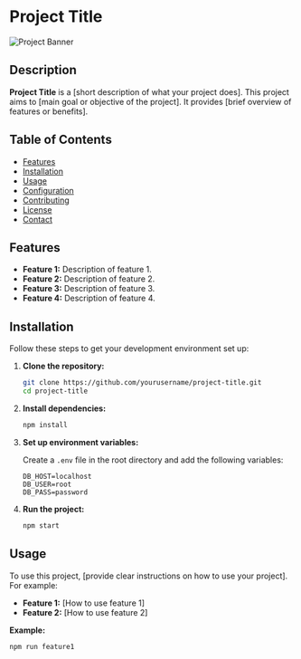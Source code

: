 # **Project Title**

![Project Banner](https://via.placeholder.com/1200x400?text=Project+Banner)

## **Description**

**Project Title** is a [short description of what your project does]. This project aims to [main goal or objective of the project]. It provides [brief overview of features or benefits].

## **Table of Contents**

- [Features](#features)
- [Installation](#installation)
- [Usage](#usage)
- [Configuration](#configuration)
- [Contributing](#contributing)
- [License](#license)
- [Contact](#contact)

## **Features**

- **Feature 1:** Description of feature 1.
- **Feature 2:** Description of feature 2.
- **Feature 3:** Description of feature 3.
- **Feature 4:** Description of feature 4.

## **Installation**

Follow these steps to get your development environment set up:

1. **Clone the repository:**

    ```bash
    git clone https://github.com/yourusername/project-title.git
    cd project-title
    ```

2. **Install dependencies:**

    ```bash
    npm install
    ```

3. **Set up environment variables:**

    Create a `.env` file in the root directory and add the following variables:

    ```plaintext
    DB_HOST=localhost
    DB_USER=root
    DB_PASS=password
    ```

4. **Run the project:**

    ```bash
    npm start
    ```

## **Usage**

To use this project, [provide clear instructions on how to use your project]. For example:

- **Feature 1:** [How to use feature 1]
- **Feature 2:** [How to use feature 2]

**Example:**

```bash
npm run feature1

